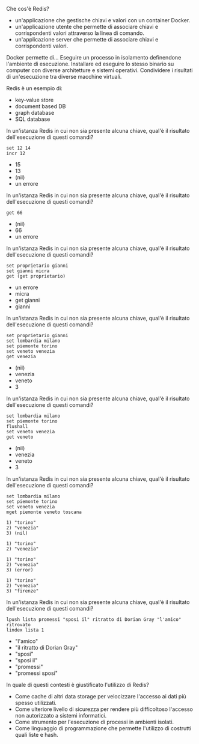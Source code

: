 Che cos'è Redis?
- un'applicazione che gestische chiavi e valori con un container Docker.
- un'applicazione utente che permette di associare chiavi e corrispondenti valori attraverso la linea di comando.
- un'applicazione server che permette di associare chiavi e corrispondenti valori.

Docker permette di...
Eseguire un processo in isolamento definendone l'ambiente di esecuzione.
Installare ed eseguire lo stesso binario su computer con diverse architetture e sistemi operativi.
Condividere i risultati di un'esecuzione tra diverse macchine virtuali.

Redis è un esempio di:
- key-value store
- document based DB
- graph database
- SQL database

In un'istanza Redis in cui non sia presente alcuna chiave,
qual'è il risultato dell'esecuzione di questi comandi?

    set 12 14
    incr 12

- 15
- 13
- (nil)
- un errore

In un'istanza Redis in cui non sia presente alcuna chiave,
qual'è il risultato dell'esecuzione di questi comandi?

    get 66

- (nil)
- 66
- un errore

In un'istanza Redis in cui non sia presente alcuna chiave,
qual'è il risultato dell'esecuzione di questi comandi?

    set proprietario gianni
    set gianni micra
    get (get proprietario)

- un errore
- micra
- get gianni
- gianni

In un'istanza Redis in cui non sia presente alcuna chiave,
qual'è il risultato dell'esecuzione di questi comandi?

    set proprietario gianni
    set lombardia milano
    set piemonte torino
    set veneto venezia
    get venezia

- (nil)
- venezia
- veneto
- 3

In un'istanza Redis in cui non sia presente alcuna chiave,
qual'è il risultato dell'esecuzione di questi comandi?

    set lombardia milano
    set piemonte torino
    flushall
    set veneto venezia
    get veneto

- (nil)
- venezia
- veneto
- 3

In un'istanza Redis in cui non sia presente alcuna chiave,
qual'è il risultato dell'esecuzione di questi comandi?

    set lombardia milano
    set piemonte torino
    set veneto venezia
    mget piemonte veneto toscana

    1) "torino"
    2) "venezia"
    3) (nil)

    1) "torino"
    2) "venezia"

    1) "torino"
    2) "venezia"
    3) (error)

    1) "torino"
    2) "venezia"
    3) "firenze"

In un'istanza Redis in cui non sia presente alcuna chiave,
qual'è il risultato dell'esecuzione di questi comandi?

    lpush lista promessi "sposi il" ritratto di Dorian Gray "l'amico" ritrovato
    lindex lista 1

- "l'amico"
- "il ritratto di Dorian Gray"
- "sposi"
- "sposi il"
- "promessi"
- "promessi sposi"

In quale di questi contesti è giustificato l'utilizzo di Redis?

- Come cache di altri data storage per velocizzare l'accesso ai dati più spesso utilizzati.
- Come ulteriore livello di sicurezza per rendere più difficoltoso l'accesso non autorizzato a sistemi informatici.
- Come strumento per l'esecuzione di processi in ambienti isolati.
- Come linguaggio di programmazione che permette l'utilizzo di costrutti quali liste e hash.
